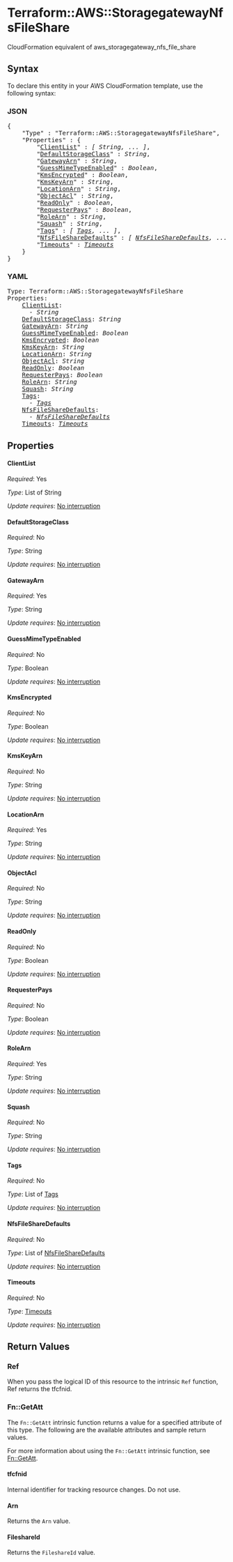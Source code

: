 # Terraform::AWS::StoragegatewayNfsFileShare

CloudFormation equivalent of aws_storagegateway_nfs_file_share

## Syntax

To declare this entity in your AWS CloudFormation template, use the following syntax:

### JSON

<pre>
{
    "Type" : "Terraform::AWS::StoragegatewayNfsFileShare",
    "Properties" : {
        "<a href="#clientlist" title="ClientList">ClientList</a>" : <i>[ String, ... ]</i>,
        "<a href="#defaultstorageclass" title="DefaultStorageClass">DefaultStorageClass</a>" : <i>String</i>,
        "<a href="#gatewayarn" title="GatewayArn">GatewayArn</a>" : <i>String</i>,
        "<a href="#guessmimetypeenabled" title="GuessMimeTypeEnabled">GuessMimeTypeEnabled</a>" : <i>Boolean</i>,
        "<a href="#kmsencrypted" title="KmsEncrypted">KmsEncrypted</a>" : <i>Boolean</i>,
        "<a href="#kmskeyarn" title="KmsKeyArn">KmsKeyArn</a>" : <i>String</i>,
        "<a href="#locationarn" title="LocationArn">LocationArn</a>" : <i>String</i>,
        "<a href="#objectacl" title="ObjectAcl">ObjectAcl</a>" : <i>String</i>,
        "<a href="#readonly" title="ReadOnly">ReadOnly</a>" : <i>Boolean</i>,
        "<a href="#requesterpays" title="RequesterPays">RequesterPays</a>" : <i>Boolean</i>,
        "<a href="#rolearn" title="RoleArn">RoleArn</a>" : <i>String</i>,
        "<a href="#squash" title="Squash">Squash</a>" : <i>String</i>,
        "<a href="#tags" title="Tags">Tags</a>" : <i>[ <a href="tags.md">Tags</a>, ... ]</i>,
        "<a href="#nfsfilesharedefaults" title="NfsFileShareDefaults">NfsFileShareDefaults</a>" : <i>[ <a href="nfsfilesharedefaults.md">NfsFileShareDefaults</a>, ... ]</i>,
        "<a href="#timeouts" title="Timeouts">Timeouts</a>" : <i><a href="timeouts.md">Timeouts</a></i>
    }
}
</pre>

### YAML

<pre>
Type: Terraform::AWS::StoragegatewayNfsFileShare
Properties:
    <a href="#clientlist" title="ClientList">ClientList</a>: <i>
      - String</i>
    <a href="#defaultstorageclass" title="DefaultStorageClass">DefaultStorageClass</a>: <i>String</i>
    <a href="#gatewayarn" title="GatewayArn">GatewayArn</a>: <i>String</i>
    <a href="#guessmimetypeenabled" title="GuessMimeTypeEnabled">GuessMimeTypeEnabled</a>: <i>Boolean</i>
    <a href="#kmsencrypted" title="KmsEncrypted">KmsEncrypted</a>: <i>Boolean</i>
    <a href="#kmskeyarn" title="KmsKeyArn">KmsKeyArn</a>: <i>String</i>
    <a href="#locationarn" title="LocationArn">LocationArn</a>: <i>String</i>
    <a href="#objectacl" title="ObjectAcl">ObjectAcl</a>: <i>String</i>
    <a href="#readonly" title="ReadOnly">ReadOnly</a>: <i>Boolean</i>
    <a href="#requesterpays" title="RequesterPays">RequesterPays</a>: <i>Boolean</i>
    <a href="#rolearn" title="RoleArn">RoleArn</a>: <i>String</i>
    <a href="#squash" title="Squash">Squash</a>: <i>String</i>
    <a href="#tags" title="Tags">Tags</a>: <i>
      - <a href="tags.md">Tags</a></i>
    <a href="#nfsfilesharedefaults" title="NfsFileShareDefaults">NfsFileShareDefaults</a>: <i>
      - <a href="nfsfilesharedefaults.md">NfsFileShareDefaults</a></i>
    <a href="#timeouts" title="Timeouts">Timeouts</a>: <i><a href="timeouts.md">Timeouts</a></i>
</pre>

## Properties

#### ClientList

_Required_: Yes

_Type_: List of String

_Update requires_: [No interruption](https://docs.aws.amazon.com/AWSCloudFormation/latest/UserGuide/using-cfn-updating-stacks-update-behaviors.html#update-no-interrupt)

#### DefaultStorageClass

_Required_: No

_Type_: String

_Update requires_: [No interruption](https://docs.aws.amazon.com/AWSCloudFormation/latest/UserGuide/using-cfn-updating-stacks-update-behaviors.html#update-no-interrupt)

#### GatewayArn

_Required_: Yes

_Type_: String

_Update requires_: [No interruption](https://docs.aws.amazon.com/AWSCloudFormation/latest/UserGuide/using-cfn-updating-stacks-update-behaviors.html#update-no-interrupt)

#### GuessMimeTypeEnabled

_Required_: No

_Type_: Boolean

_Update requires_: [No interruption](https://docs.aws.amazon.com/AWSCloudFormation/latest/UserGuide/using-cfn-updating-stacks-update-behaviors.html#update-no-interrupt)

#### KmsEncrypted

_Required_: No

_Type_: Boolean

_Update requires_: [No interruption](https://docs.aws.amazon.com/AWSCloudFormation/latest/UserGuide/using-cfn-updating-stacks-update-behaviors.html#update-no-interrupt)

#### KmsKeyArn

_Required_: No

_Type_: String

_Update requires_: [No interruption](https://docs.aws.amazon.com/AWSCloudFormation/latest/UserGuide/using-cfn-updating-stacks-update-behaviors.html#update-no-interrupt)

#### LocationArn

_Required_: Yes

_Type_: String

_Update requires_: [No interruption](https://docs.aws.amazon.com/AWSCloudFormation/latest/UserGuide/using-cfn-updating-stacks-update-behaviors.html#update-no-interrupt)

#### ObjectAcl

_Required_: No

_Type_: String

_Update requires_: [No interruption](https://docs.aws.amazon.com/AWSCloudFormation/latest/UserGuide/using-cfn-updating-stacks-update-behaviors.html#update-no-interrupt)

#### ReadOnly

_Required_: No

_Type_: Boolean

_Update requires_: [No interruption](https://docs.aws.amazon.com/AWSCloudFormation/latest/UserGuide/using-cfn-updating-stacks-update-behaviors.html#update-no-interrupt)

#### RequesterPays

_Required_: No

_Type_: Boolean

_Update requires_: [No interruption](https://docs.aws.amazon.com/AWSCloudFormation/latest/UserGuide/using-cfn-updating-stacks-update-behaviors.html#update-no-interrupt)

#### RoleArn

_Required_: Yes

_Type_: String

_Update requires_: [No interruption](https://docs.aws.amazon.com/AWSCloudFormation/latest/UserGuide/using-cfn-updating-stacks-update-behaviors.html#update-no-interrupt)

#### Squash

_Required_: No

_Type_: String

_Update requires_: [No interruption](https://docs.aws.amazon.com/AWSCloudFormation/latest/UserGuide/using-cfn-updating-stacks-update-behaviors.html#update-no-interrupt)

#### Tags

_Required_: No

_Type_: List of <a href="tags.md">Tags</a>

_Update requires_: [No interruption](https://docs.aws.amazon.com/AWSCloudFormation/latest/UserGuide/using-cfn-updating-stacks-update-behaviors.html#update-no-interrupt)

#### NfsFileShareDefaults

_Required_: No

_Type_: List of <a href="nfsfilesharedefaults.md">NfsFileShareDefaults</a>

_Update requires_: [No interruption](https://docs.aws.amazon.com/AWSCloudFormation/latest/UserGuide/using-cfn-updating-stacks-update-behaviors.html#update-no-interrupt)

#### Timeouts

_Required_: No

_Type_: <a href="timeouts.md">Timeouts</a>

_Update requires_: [No interruption](https://docs.aws.amazon.com/AWSCloudFormation/latest/UserGuide/using-cfn-updating-stacks-update-behaviors.html#update-no-interrupt)

## Return Values

### Ref

When you pass the logical ID of this resource to the intrinsic `Ref` function, Ref returns the tfcfnid.

### Fn::GetAtt

The `Fn::GetAtt` intrinsic function returns a value for a specified attribute of this type. The following are the available attributes and sample return values.

For more information about using the `Fn::GetAtt` intrinsic function, see [Fn::GetAtt](https://docs.aws.amazon.com/AWSCloudFormation/latest/UserGuide/intrinsic-function-reference-getatt.html).

#### tfcfnid

Internal identifier for tracking resource changes. Do not use.

#### Arn

Returns the <code>Arn</code> value.

#### FileshareId

Returns the <code>FileshareId</code> value.


